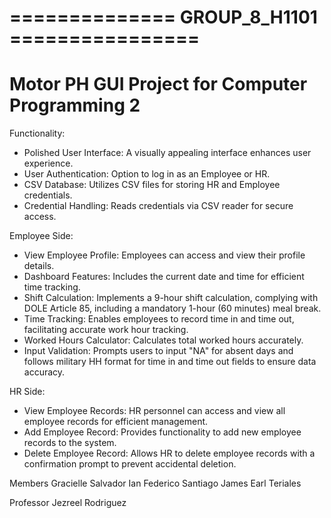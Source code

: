 ==============  GROUP_8_H1101  ================
===============================================
Motor PH GUI Project for Computer Programming 2
===============================================

Functionality:

- Polished User Interface: A visually appealing interface enhances user experience.
- User Authentication: Option to log in as an Employee or HR.
- CSV Database: Utilizes CSV files for storing HR and Employee credentials.
- Credential Handling: Reads credentials via CSV reader for secure access.


Employee Side:

- View Employee Profile: Employees can access and view their profile details.
- Dashboard Features: Includes the current date and time for efficient time tracking.
- Shift Calculation: Implements a 9-hour shift calculation, complying with DOLE Article 85, including a mandatory 1-hour (60 minutes) meal break.
- Time Tracking: Enables employees to record time in and time out, facilitating accurate work hour tracking.
- Worked Hours Calculator: Calculates total worked hours accurately.
- Input Validation: Prompts users to input "NA" for absent days and follows military HH
  format for time in and time out fields to ensure data accuracy.


HR Side:

- View Employee Records: HR personnel can access and view all employee records for efficient management.
- Add Employee Record: Provides functionality to add new employee records to the system.
- Delete Employee Record: Allows HR to delete employee records with a confirmation prompt to prevent accidental deletion.


Members
Gracielle Salvador
Ian Federico Santiago
James Earl Teriales


Professor
Jezreel Rodriguez
